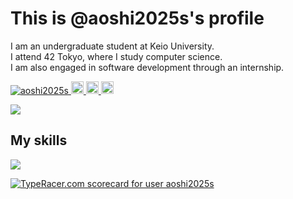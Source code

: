 # This is @aoshi2025s's profile

<p>I am an undergraduate student at Keio University.<br />
  I attend 42 Tokyo, where I study computer science.<br />
  I am also engaged in software development through an internship.
</p>

<p align="left">
  <a href="https://github.com/aoshi2025s/aoshi2025s/">
    <img src="https://komarev.com/ghpvc/?username=aoshi2025s" alt="aoshi2025s" />
  </a>
  <a href="https://github.com/aoshi2025s">
    <img height="20" src="https://img.shields.io/github/followers/aoshi2025s?label=follow&logo=github&style=flat" />
  </a>
  <a href="http://qiita.com/aoshi2025s">
    <img height="20" src="https://qiita-badge.apiapi.app/s/aoshi2025s/posts.svg" />
  </a>
  <//qiita.com/aoshi2025s">
    <img height="20" src="https://qiita-badge.apiapi.app/s/aoshi2025s/contributions.svg" />
  </a>
</p>
<div>
  <a>
    <img src="https://github-readme-stats.vercel.app/api/top-langs/?username=aoshi2025s&layout=compact&theme=dracula" />
  </a>
</div>

## My skills
<p align="left">
  <a href="https://skillicons.dev">
    <img src="https://skillicons.dev/icons?i=docker,cpp,go,linux,nodejs,ts,react" />
  </a>
</p>
<a href="https://data.typeracer.com/pit/profile?user=aoshi2025s&ref=badge" target="_top"><img src="https://data.typeracer.com/misc/badge?user=aoshi2025s" border="0" alt="TypeRacer.com scorecard for user aoshi2025s"/></a>
<!---
aoshi2025s/aoshi2025s is a ✨ special ✨ repository because its `README.md` (this file) appears on your GitHub profile.
You can click the Preview link to take a look at your changes.
--->
